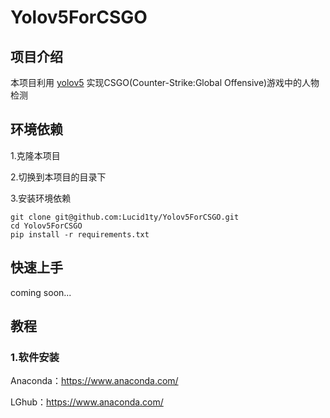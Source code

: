 # Yolov5ForCSGO

## 项目介绍

本项目利用 [yolov5](https://github.com/ultralytics/yolov5) 实现CSGO(Counter-Strike:Global Offensive)游戏中的人物检测

## 环境依赖

1.克隆本项目

2.切换到本项目的目录下

3.安装环境依赖

```
git clone git@github.com:Lucid1ty/Yolov5ForCSGO.git
cd Yolov5ForCSGO
pip install -r requirements.txt
```

## 快速上手

coming soon...

## 教程

### 1.软件安装

Anaconda：https://www.anaconda.com/

LGhub：https://www.anaconda.com/













